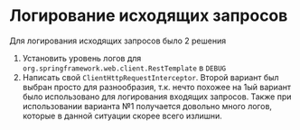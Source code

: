 # Логирование исходящих запросов
Для логирования исходящих запросов было 2 решения
1. Установить уровень логов для `org.springframework.web.client.RestTemplate` в `DEBUG`
2. Написать свой `ClientHttpRequestInterceptor`.
Второй вариант был выбран просто для разнообразия, т.к. нечто похожее на 1ый вариант было использовано для
логирования входящих запросов. Также при использовании варианта №1 получается довольно много логов, которые в
данной ситуации скорее всего излишни.